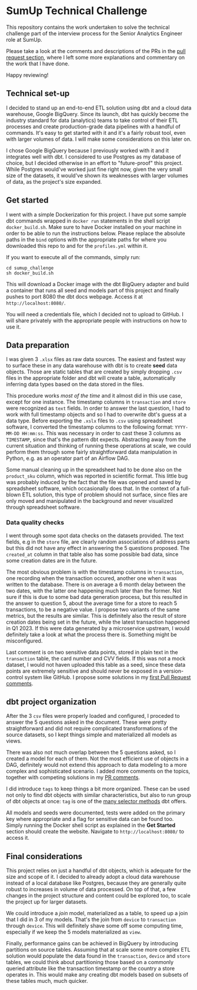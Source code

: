 # SumUp Technical Challenge

This repository contains the work undertaken to solve the technical challenge part of the interview process for the Senior Analytics Engineer role at SumUp.

Please take a look at the comments and descriptions of the PRs in the [pull request section](https://github.com/cscalisi/SumUp_Challenge/pulls?q=is%3Apr+is%3Aclosed), where I left some more explanations and commentary on the work that I have done. 

Happy reviewing!

## Technical set-up

I decided to stand up an end-to-end ETL solution using dbt and a cloud data warehouse, Google BigQuery. Since its launch, dbt has quickly become the industry standard for data (analytics) teams to take control of their ETL processes and create production-grade data pipelines with a handful of commands. It's easy to get started with it and it's a fairly robust tool, even with larger volumes of data. I will make some considerations on this later on.

I chose Google BigQuery because I previously worked with it and it integrates well with dbt. I considered to use Postgres as my database of choice, but I decided otherwise in an effort to "future-proof" this project. While Postgres would've worked just fine right now, given the very small size of the datasets, it would've shown its weaknesses with larger volumes of data, as the project's size expanded.

## Get started

I went with a simple Dockerization for this project. I have put some sample dbt commands wrapped in `docker run` statements in the shell script `docker_build.sh`. 
Make sure to have Docker installed on your machine in order to be able to run the instructions below. Please replace the absolute paths in the `bind` options with the appropriate paths for where you downloaded this repo to and for the `profiles.yml` within it.

If you want to execute all of the commands, simply run:

```shell
cd sumup_challenge
sh docker_build.sh
```
This will download a Docker image with the dbt BigQuery adapter and build a container that runs all seed and models part of this project and finally pushes to port 8080 the dbt docs webpage. Access it at `http://localhost:8080/`. 

You will need a credentials file, which I decided not to upload to GitHub. I will share privately with the appropriate people with instructions on how to use it.

## Data preparation

I was given 3 `.xlsx` files as raw data sources. The easiest and fastest way to surface these in any data warehouse with dbt is to create **seed** data objects. Those are static tables that are created by simply dropping `.csv` files in the appropriate folder and dbt will create a table, automatically inferring data types based on the data stored in the files. 

This procedure works *most of the time* and it almost did in this use case, except for one instance. The timestamp columns in `transaction` and `store` were recognized as `text` fields. In order to answer the last question, I had to work with full timestamp objects and so I had to overwrite dbt's guess at a data type.
Before exporting the `.xslx` files to `.csv` using spreadsheet software, I converted the timestamp columns to the following format: `YYYY-MM-DD HH:mm:ss`. This was necessary in order to cast these 3 columns as `TIMESTAMP`, since that's the pattern dbt expects. Abstracting away from the current situation and thinking of running these operations at scale, we could perform them through some fairly straightforward data manipulation in Python, e.g. as an operator part of an Airflow DAG.

Some manual cleaning up in the spreadsheet had to be done also on the `product_sku` column, which was reported in scientific format. This little bug was probably induced by the fact that the file was opened and saved by spreadsheet software, which occasionally does that. In the context of a full-blown ETL solution, this type of problem should not surface, since files are only moved and manipulated in the background and never visualized through spreadsheet software.


### Data quality checks

I went through some spot data checks on the datasets provided. The text fields, e.g in the `store` file, are clearly random associations of address parts but this did not have any effect in answering the 5 questions proposed. The `created_at` column in that table also has some possible bad data, since some creation dates are in the future. 

The most obvious problem is with the timestamp columns in `transaction`, one recording when the transaction occured, another one when it was written to the database. There is on average a 6 month delay between the two dates, with the latter one happening much later than the former. Not sure if this is due to some bad data generation process, but this resulted in the answer to question 5, about the average time for a store to reach 5 transactions, to be a negative value. I propose two variants of the same metrics, but the results are similar. This is definitely also the result of store creation dates being set in the future, while the latest transaction happened in Q1 2023. If this were data generated by a microservice upstream, I would definitely take a look at what the process there is. Something might be misconfigured.

Last comment is on two sensitive data points, stored in plain text in the `transaction` table, the card number and CVV fields. If this was not a mock dataset, I would not haven uploaded this table as a seed, since these data points are extremely sensitive and should never be exposed in a version-control system like GitHub. I propose some solutions in my [first Pull Request comments](https://github.com/cscalisi/SumUp_Challenge/pull/1).

## dbt project organization

After the 3 `csv` files were properly loaded and configured, I proceded to answer the 5 questions asked in the document. These were pretty straightforward and did not require complicated transformations of the source datasets, so I kept things simple and materialized all models as views.

There was also not much overlap between the 5 questions asked, so I created a model for each of them. Not the most efficient use of objects in a DAG, definitely would not extend this approach to data modeling to a more complex and sophisticated scenario. I added more comments on the topics, together with competing solutions in my [PR comments](https://github.com/cscalisi/SumUp_Challenge/pull/2).

I did introduce `tags` to keep things a bit more organized. These can be used not only to find dbt objects with similar characteristics, but also to run group of dbt objects at once: `tag` is one of the [many selector methods](https://docs.getdbt.com/reference/node-selection/methods) dbt offers.

All models and seeds were documented, tests were added on the primary key where appropriate and a flag for sensitive data can be found too. Simply running the Docker shell script as explained in the **Get Started** section should create the website. Navigate to `http://localhost:8080/` to access it.

## Final considerations

This project relies on just a handful of dbt objects, which is adequate for the size and scope of it. I decided to already adopt a cloud data warehouse instead of a local database like Postgres, because they are generally quite robust to increases in volume of data processed. 
On top of that, a few changes in the project structure and content could be explored too, to scale the project up for larger datasets. 

We could introduce a *join* model, materialized as a table, to speed up a join that I did in 3 of my models. That's the join from `device` to `transaction` through `device`. This will definitely shave some off some computing time, especially if we keep the 5 models materialized as `view`. 

Finally, performance gains can be achieved in BigQuery by introducing partitions on source tables. Assuming that at scale some more complex ETL solution would populate the data found in the `transaction`, `device` and `store` tables, we could think about partitioning those based on a commonly queried attribute like the transaction timestamp or the country a store operates in. This would make any creating dbt models based on subsets of these tables much, much quicker.

